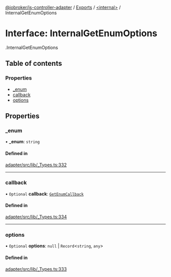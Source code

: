 [@iobroker/js-controller-adapter](../README.md) / [Exports](../modules.md) / [<internal\>](../modules/internal_.md) / InternalGetEnumOptions

# Interface: InternalGetEnumOptions

[<internal>](../modules/internal_.md).InternalGetEnumOptions

## Table of contents

### Properties

- [\_enum](internal_.InternalGetEnumOptions.md#_enum)
- [callback](internal_.InternalGetEnumOptions.md#callback)
- [options](internal_.InternalGetEnumOptions.md#options)

## Properties

### \_enum

• **\_enum**: `string`

#### Defined in

[adapter/src/lib/_Types.ts:332](https://github.com/ioBroker/ioBroker.js-controller/blob/b9cc8f0d/packages/adapter/src/lib/_Types.ts#L332)

___

### callback

• `Optional` **callback**: [`GetEnumCallback`](../modules/internal_.md#getenumcallback)

#### Defined in

[adapter/src/lib/_Types.ts:334](https://github.com/ioBroker/ioBroker.js-controller/blob/b9cc8f0d/packages/adapter/src/lib/_Types.ts#L334)

___

### options

• `Optional` **options**: ``null`` \| `Record`<`string`, `any`\>

#### Defined in

[adapter/src/lib/_Types.ts:333](https://github.com/ioBroker/ioBroker.js-controller/blob/b9cc8f0d/packages/adapter/src/lib/_Types.ts#L333)
